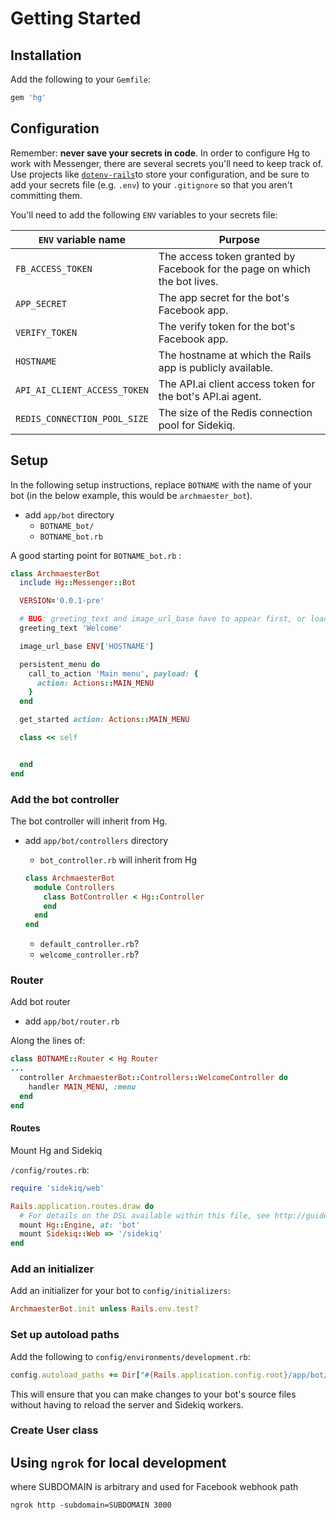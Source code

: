 # Getting Started

## Installation

Add the following to your `Gemfile`:

```ruby
gem 'hg'
```

## Configuration

Remember: **never save your secrets in code**. In order to configure Hg to work with Messenger, there are several secrets you'll need to keep track of. Use projects like [`dotenv-rails`](https://github.com/bkeepers/dotenv)to store your configuration, and be sure to add your secrets file \(e.g. `.env`\) to your `.gitignore` so that you aren't committing them.

You'll need to add the following `ENV` variables to your secrets file:

| `ENV` variable name | Purpose |
| --- | --- |
| `FB_ACCESS_TOKEN` | The access token granted by Facebook for the page on which the bot lives. |
| `APP_SECRET` | The app secret for the bot's Facebook app. |
| `VERIFY_TOKEN` | The verify token for the bot's Facebook app. |
| `HOSTNAME` | The hostname at which the Rails app is publicly available. |
| `API_AI_CLIENT_ACCESS_TOKEN` | The API.ai client access token for the bot's API.ai agent. |
| `REDIS_CONNECTION_POOL_SIZE` | The size of the Redis connection pool for Sidekiq. |

## Setup

In the following setup instructions, replace `BOTNAME` with the name of your bot \(in the below example, this would be `archmaester_bot`\).

* add `app/bot` directory
  * `BOTNAME_bot/` 
  * `BOTNAME_bot.rb`

A good starting point for `BOTNAME_bot.rb` :

```ruby
class ArchmaesterBot
  include Hg::Messenger::Bot

  VERSION='0.0.1-pre'

  # BUG: greeting_text and image_url_base have to appear first, or load errors will be thrown
  greeting_text 'Welcome'

  image_url_base ENV['HOSTNAME']

  persistent_menu do
    call_to_action 'Main menu', payload: {
      action: Actions::MAIN_MENU
    }
  end

  get_started action: Actions::MAIN_MENU

  class << self


  end
end
```

### Add the bot controller

The bot controller will inherit from Hg.

* add `app/bot/controllers` directory
  *  `bot_controller.rb` will inherit from Hg 
  
  ```ruby
  class ArchmaesterBot
    module Controllers
      class BotController < Hg::Controller
      end
    end
  end
  ```
  
  *  `default_controller.rb`?
  *  `welcome_controller.rb`?
  
### Router

Add bot router

* add `app/bot/router.rb`

Along the lines of:

```ruby
class BOTNAME::Router < Hg Router
...
  controller ArchmaesterBot::Controllers::WelcomeController do
    handler MAIN_MENU, :menu
  end
end
```

#### Routes

Mount Hg and Sidekiq

`/config/routes.rb`:

```ruby
require 'sidekiq/web'

Rails.application.routes.draw do
  # For details on the DSL available within this file, see http://guides.rubyonrails.org/routing.html
  mount Hg::Engine, at: 'bot'
  mount Sidekiq::Web => '/sidekiq'
end
```

### Add an initializer

Add an initializer for your bot to `config/initializers`:

```ruby
ArchmaesterBot.init unless Rails.env.test?
```

### Set up autoload paths

Add the following to `config/environments/development.rb`:

```ruby
config.autoload_paths += Dir["#{Rails.application.config.root}/app/bot/BOTNAME_bot/**"]
```

This will ensure that you can make changes to your bot's source files without having to reload the server and Sidekiq workers.

### Create User class

## Using `ngrok` for local development

where SUBDOMAIN is arbitrary and used for Facebook webhook path

`ngrok http -subdomain=SUBDOMAIN 3000`

